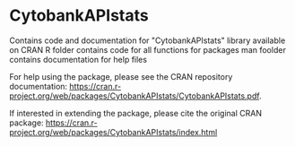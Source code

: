 # CytobankAPIstats
Contains code and documentation for "CytobankAPIstats" library available on CRAN
R folder contains code for all functions for packages
man foolder contains documentation for help files

For help using the package, please see the CRAN repository documentation: https://cran.r-project.org/web/packages/CytobankAPIstats/CytobankAPIstats.pdf.

If interested in extending the package, please cite the original CRAN package: https://cran.r-project.org/web/packages/CytobankAPIstats/index.html
